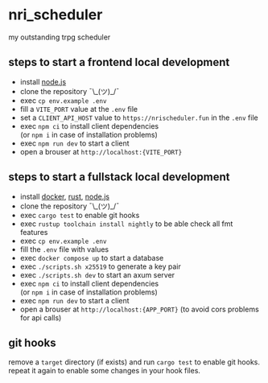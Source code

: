 # nri_scheduler
my outstanding trpg scheduler

## steps to start a frontend local development
- install [node.js](https://nodejs.org/en)
- clone the repository ¯\\\_(ツ)_/¯
- exec `cp env.example .env`
- fill a `VITE_PORT` value at the `.env` file
- set a `CLIENT_API_HOST` value to `https://nrischeduler.fun` in the `.env` file
- exec `npm ci` to install client dependencies  
  (or `npm i` in case of installation problems)
- exec `npm run dev` to start a client
- open a brouser at `http://localhost:{VITE_PORT}`

## steps to start a fullstack local development
- install [docker](https://docs.docker.com), [rust](https://www.rust-lang.org/tools/install), [node.js](https://nodejs.org/en)
- clone the repository ¯\\\_(ツ)_/¯
- exec `cargo test` to enable git hooks
- exec `rustup toolchain install nightly` to be able check all fmt features
- exec `cp env.example .env`
- fill the `.env` file with values
- exec `docker compose up` to start a database
- exec `./scripts.sh x25519` to generate a key pair
- exec `./scripts.sh dev` to start an axum server
- exec `npm ci` to install client dependencies  
  (or `npm i` in case of installation problems)
- exec `npm run dev` to start a client
- open a brouser at `http://localhost:{APP_PORT}` (to avoid cors problems for api calls)

## git hooks
remove a `target` directory (if exists) and run `cargo test` to enable git hooks.  
repeat it again to enable some changes in your hook files.
